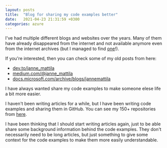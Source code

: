 ```yaml
---
layout: posts
title:  "Blog for sharing my code examples better"
date:   2021-04-23 21:31:59 +0300
categories: azure
---
```

I've had multiple different blogs and websites over the years.
Many of them have already disappeared from the internet and not available anymore
even from the internet archives (but I managed to find [one](https://web.archive.org/web/20060114062052/http://www.rattimus.net:80/Programming/filestopdf.html)!).

If you're interested, then you can check some of my old posts from here:
- [dev.to/janne_mattila](https://dev.to/janne_mattila/)
- [medium.com/@janne_mattila](https://medium.com/@janne_mattila)
- [docs.microsoft.com/archive/blogs/jannemattila](https://docs.microsoft.com/en-us/archive/blogs/jannemattila/)

I have always wanted share my code examples to make
someone elese life a bit more easier. 

I haven't been writing articles for a while, but I have been
writing code examples and sharing them in GitHub.
You can see my 150+ repositories from [here](https://github.com/JanneMattila?tab=repositories).

I have been thinking that I should start writing articles again,
just to be able share some background information behind the code examples.
They don't necessarily need to be long articles, but just something
to give some context for the code examples to make them more
easily understandable.
